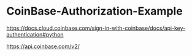 # CoinBase-Authorization-Example



https://docs.cloud.coinbase.com/sign-in-with-coinbase/docs/api-key-authentication#python

https://api.coinbase.com/v2/




